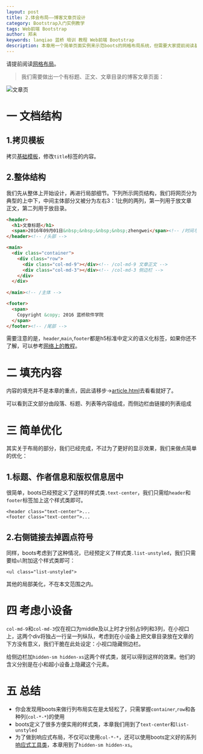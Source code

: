 ```yaml
---
layout: post
title: 2.体会布局——博客文章页设计
category: Bootstrap入门实例教学
tags: Web前端 Bootstrap 
author: 郑未
keywords: lanqiao 蓝桥 培训 教程 Web前端 Bootstrap
description: 本章用一个简单页面实例来示范boots的网格布局系统，但需要大家提前阅读基础知识<a href="/boots-reference/boots-ref-grid">网格布局</a>。
---
```

请提前阅读[网格布局](/boots-reference/boots-ref-grid)。

>我们需要做出一个有标题、正文、文章目录的博客文章页面：

![文章页](http://lemon.lanqiao.org:8082/teaching/img/boots/3.1.png "文章页")

# 一 文档结构

## 1.拷贝模板

拷贝[基础模板](https://coding.net/u/lanqiao/p/bootstrapDemo/git/blob/master/01/index0.html)，修改`title`标签的内容。

## 2.整体结构

我们先从整体上开始设计，再进行局部细节。下列所示网页结构，我们将网页分为典型的上中下，中间主体部分又被分为左右3：1比例的两列，第一列用于放文章正文，第二列用于放目录。

```html
<header>
  <h1>文章标题</h1>
  <span>2016年09月01日&nbsp;&nbsp;&nbsp;&nbsp;zhengwei</span><!-- /时间与作者信息 -->
</header><!-- /头部 -->

<main>
  <div class="container">
    <div class="row">
      <div class="col-md-9"></div><!-- /col-md-9 文章正文 -->
      <div class="col-md-3"></div><!-- /col-md-3 侧边栏 -->
    </div>
  </div>
  
</main><!-- /主体 -->

<footer>
  <span>
    Copyright &copy; 2016 蓝桥软件学院
  </span>
</footer><!-- /尾部 -->
```

需要注意的是，`header`,`main`,`footer`都是h5标准中定义的语义化标签，如果你还不了解，可以参考[网络上的教程](http://www.runoob.com/html/html5-new-element.html)。

# 二 填充内容

内容的填充并不是本章的重点，因此请移步→[article.html](https://coding.net/u/lanqiao/p/bootstrapDemo/git/blob/master/03/article.html)去看看就好了。

可以看到正文部分由段落、标题、列表等内容组成，而侧边栏由链接的列表组成

# 三 简单优化

其实关于布局的部分，我们已经完成，不过为了更好的显示效果，我们来做点简单的优化：

## 1.标题、作者信息和版权信息居中

很简单，boots已经预定义了这样的样式类`.text-center`，我们只需给`header`和`footer`标签加上这个样式类即可。

    <header class="text-center">...
    <footer class="text-center">...

## 2.右侧链接去掉圆点符号

同样，boots考虑到了这种情况，已经预定义了样式类`.list-unstyled`，我们只需要给`ul`附加这个样式类即可：

    <ul class="list-unstyled">

其他的局部美化，不在本文范围之内。

# 四 考虑小设备

`col-md-9`和`col-md-3`仅在视口为middle及以上时才分别占9列和3列，在小视口上，这两个div将独占一行呈一列纵队，考虑到在小设备上把文章目录放在文章的下方没有意义，我们干脆在此处设定：小视口隐藏侧边栏。

给侧边栏加`hidden-sm hidden-xs`这两个样式类，就可以得到这样的效果。他们的含义分别是在小和超小设备上隐藏这个元素。

# 五 总结

* 你会发现用boots来做行列布局实在是太轻松了，只需掌握`container`,`row`和各种列(`col-*-*`)的使用
* boots定义了很多方便实用的样式类，本章我们用到了`text-center`和`list-unstyled`
* 为了做到响应式布局，不仅可以使用`col-*-*`，还可以使用boots定义好的系列[响应式工具类](http://v3.bootcss.com/css/#responsive-utilities)，本章用到了`hidden-sm hidden-xs`。
